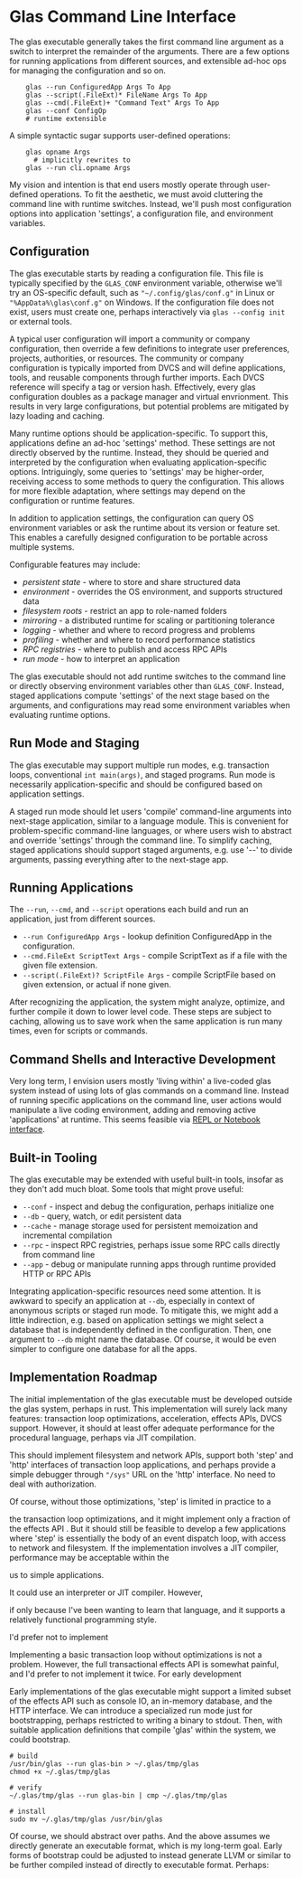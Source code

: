 # Glas Command Line Interface

The glas executable generally takes the first command line argument as a switch to interpret the remainder of the arguments. There are a few options for running applications from different sources, and extensible ad-hoc ops for managing the configuration and so on.

        glas --run ConfiguredApp Args To App
        glas --script(.FileExt)* FileName Args To App
        glas --cmd(.FileExt)+ "Command Text" Args To App 
        glas --conf ConfigOp
        # runtime extensible

A simple syntactic sugar supports user-defined operations:

        glas opname Args
          # implicitly rewrites to
        glas --run cli.opname Args

My vision and intention is that end users mostly operate through user-defined operations. To fit the aesthetic, we must avoid cluttering the command line with runtime switches. Instead, we'll push most configuration options into application 'settings', a configuration file, and environment variables.

## Configuration

The glas executable starts by reading a configuration file. This file is typically specified by the `GLAS_CONF` environment variable, otherwise we'll try an OS-specific default, such as `"~/.config/glas/conf.g"` in Linux or `"%AppData%\glas\conf.g"` on Windows. If the configuration file does not exist, users must create one, perhaps interactively via `glas --config init` or external tools.

A typical user configuration will import a community or company configuration, then override a few definitions to integrate user preferences, projects, authorities, or resources. The community or company configuration is typically imported from DVCS and will define applications, tools, and reusable components through further imports. Each DVCS reference will specify a tag or version hash. Effectively, every glas configuration doubles as a package manager and virtual envrionment. This results in very large configurations, but potential problems are mitigated by lazy loading and caching.

Many runtime options should be application-specific. To support this, applications define an ad-hoc 'settings' method. These settings are not directly observed by the runtime. Instead, they should be queried and interpreted by the configuration when evaluating application-specific options. Intriguingly, some queries to 'settings' may be higher-order, receiving access to some methods to query the configuration. This allows for more flexible adaptation, where settings may depend on the configuration or runtime features.

In addition to application settings, the configuration can query OS environment variables or ask the runtime about its version or feature set. This enables a carefully designed configuration to be portable across multiple systems.

Configurable features may include:

* *persistent state* - where to store and share structured data
* *environment* - overrides the OS environment, and supports structured data
* *filesystem roots* - restrict an app to role-named folders
* *mirroring* - a distributed runtime for scaling or partitioning tolerance
* *logging* - whether and where to record progress and problems
* *profiling* - whether and where to record performance statistics
* *RPC registries* - where to publish and access RPC APIs
* *run mode* - how to interpret an application

The glas executable should not add runtime switches to the command line or directly observing environment variables other than `GLAS_CONF`. Instead, staged applications compute 'settings' of the next stage based on the arguments, and configurations may read some environment variables when evaluating runtime options.

## Run Mode and Staging

The glas executable may support multiple run modes, e.g. transaction loops, conventional `int main(args)`, and staged programs. Run mode is necessarily application-specific and should be configured based on application settings. 

A staged run mode should let users 'compile' command-line arguments into next-stage application, similar to a language module. This is convenient for problem-specific command-line languages, or where users wish to abstract and override 'settings' through the command line. To simplify caching, staged applications should support staged arguments, e.g. use '--' to divide arguments, passing everything after to the next-stage app.

## Running Applications

The `--run`, `--cmd`, and `--script` operations each build and run an application, just from different sources. 

* `--run ConfiguredApp Args` - lookup definition ConfiguredApp in the configuration.
* `--cmd.FileExt ScriptText Args` - compile ScriptText as if a file with the given file extension. 
* `--script(.FileExt)? ScriptFile Args` - compile ScriptFile based on given extension, or actual if none given.

After recognizing the application, the system might analyze, optimize, and further compile it down to lower level code. These steps are subject to caching, allowing us to save work when the same application is run many times, even for scripts or commands.

## Command Shells and Interactive Development

Very long term, I envision users mostly 'living within' a live-coded glas system instead of using lots of glas commands on a command line. Instead of running specific applications on the command line, user actions would manipulate a live coding environment, adding and removing active 'applications' at runtime. This seems feasible via [REPL or Notebook interface](GlasNotebooks.md). 

## Built-in Tooling

The glas executable may be extended with useful built-in tools, insofar as they don't add much bloat. Some tools that might prove useful:

* `--conf` - inspect and debug the configuration, perhaps initialize one
* `--db` - query, watch, or edit persistent data
* `--cache` - manage storage used for persistent memoization and incremental compilation
* `--rpc` - inspect RPC registries, perhaps issue some RPC calls directly from command line
* `--app` - debug or manipulate running apps through runtime provided HTTP or RPC APIs

Integrating application-specific resources need some attention. It is awkward to specify an application at `--db`, especially in context of anonymous scripts or staged run mode. To mitigate this, we might add a little indirection, e.g. based on application settings we might select a database that is independently defined in the configuration. Then, one argument to `--db` might name the database. Of course, it would be even simpler to configure one database for all the apps.

## Implementation Roadmap

The initial implementation of the glas executable must be developed outside the glas system, perhaps in rust. This implementation will surely lack many features: transaction loop optimizations, acceleration, effects APIs, DVCS support. However, it should at least offer adequate performance for the procedural language, perhaps via JIT compilation. 

This should implement filesystem and network APIs, support both 'step' and 'http' interfaces of transaction loop applications, and perhaps provide a simple debugger through `"/sys"` URL on the 'http' interface. No need to deal with authorization.

Of course, without those optimizations, 'step' is limited in practice to a


 the transaction loop optimizations, and it might implement only a fraction of the effects API . But it should still be feasible to develop a few applications where 'step' is essentially the body of an event dispatch loop, with access to network and filesystem. If the implementation involves a JIT compiler, performance may be acceptable within the


us to simple applications.

 It could use an interpreter or JIT compiler. However, 

 if only because I've been wanting to learn that language, and it supports a relatively functional programming style.



I'd prefer not to implement 

Implementing a basic transaction loop without optimizations is not a problem. However, 
the full transactional effects API is somewhat painful, and I'd prefer to not implement it twice. For early development

Early implementations of the glas executable might support a limited subset of the effects API such as console IO, an in-memory database, and the HTTP interface. We can introduce a specialized run mode just for bootstrapping, perhaps restricted to writing a binary to stdout. Then, with suitable application definitions that compile 'glas' within the system, we could bootstrap.

    # build
    /usr/bin/glas --run glas-bin > ~/.glas/tmp/glas
    chmod +x ~/.glas/tmp/glas

    # verify
    ~/.glas/tmp/glas --run glas-bin | cmp ~/.glas/tmp/glas

    # install
    sudo mv ~/.glas/tmp/glas /usr/bin/glas

Of course, we should abstract over paths. And the above assumes we directly generate an executable format, which is my long-term goal. Early forms of bootstrap could be adjusted to instead generate LLVM or similar to be further compiled instead of directly to executable format. Perhaps:


    
